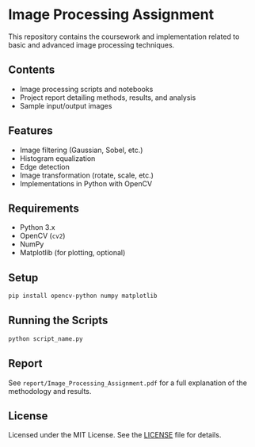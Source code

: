 # Image Processing Assignment

This repository contains the coursework and implementation related to basic and advanced image processing techniques.

## Contents

- Image processing scripts and notebooks
- Project report detailing methods, results, and analysis
- Sample input/output images

## Features

- Image filtering (Gaussian, Sobel, etc.)
- Histogram equalization
- Edge detection
- Image transformation (rotate, scale, etc.)
- Implementations in Python with OpenCV

## Requirements

- Python 3.x
- OpenCV (`cv2`)
- NumPy
- Matplotlib (for plotting, optional)

## Setup

```bash
pip install opencv-python numpy matplotlib
```

## Running the Scripts

```bash
python script_name.py
```

## Report

See `report/Image_Processing_Assignment.pdf` for a full explanation of the methodology and results.

## License

Licensed under the MIT License. See the [LICENSE](LICENSE) file for details.
